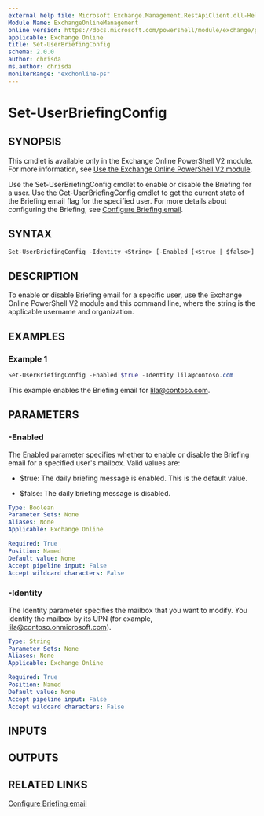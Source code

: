 ```yaml
---
external help file: Microsoft.Exchange.Management.RestApiClient.dll-Help.xml
Module Name: ExchangeOnlineManagement
online version: https://docs.microsoft.com/powershell/module/exchange/powershell-v2-module/set-userbriefingconfig
applicable: Exchange Online
title: Set-UserBriefingConfig
schema: 2.0.0
author: chrisda
ms.author: chrisda
monikerRange: "exchonline-ps"
---
```


# Set-UserBriefingConfig

## SYNOPSIS

This cmdlet is available only in the Exchange Online PowerShell V2 module. For more information, see [Use the Exchange Online PowerShell V2 module](https://docs.microsoft.com/powershell/exchange/exchange-online/exchange-online-powershell-v2/exchange-online-powershell-v2).

Use the Set-UserBriefingConfig cmdlet to enable or disable the Briefing for a user. Use the Get-UserBriefingConfig cmdlet to get the current state of the Briefing email flag for the specified user. For more details about configuring the Briefing, see [Configure Briefing email](https://docs.microsoft.com/Briefing/be-admin). 


## SYNTAX

```
Set-UserBriefingConfig -Identity <String> [-Enabled [<$true | $false>]
```

## DESCRIPTION

To enable or disable Briefing email for a specific user, use the Exchange Online PowerShell V2 module and this command line, where the string is the applicable username and organization.

## EXAMPLES

### Example 1

```powershell
Set-UserBriefingConfig -Enabled $true -Identity lila@contoso.com
```

This example enables the Briefing email for lila@contoso.com.

## PARAMETERS

### -Enabled
The Enabled parameter specifies whether to enable or disable the Briefing email for a specified user's mailbox. Valid values are:

- $true: The daily briefing message is enabled. This is the default value.

- $false: The daily briefing message is disabled.

```yaml
Type: Boolean
Parameter Sets: None
Aliases: None
Applicable: Exchange Online

Required: True
Position: Named
Default value: None
Accept pipeline input: False
Accept wildcard characters: False
```

### -Identity
The Identity parameter specifies the mailbox that you want to modify. You identify the mailbox by its UPN (for example, lila@contoso.onmicrosoft.com).

```yaml
Type: String
Parameter Sets: None
Aliases: None
Applicable: Exchange Online

Required: True
Position: Named
Default value: None
Accept pipeline input: False
Accept wildcard characters: False
```

## INPUTS

###  

## OUTPUTS

###  

## RELATED LINKS

[Configure Briefing email](https://docs.microsoft.com/Briefing/be-admin)
